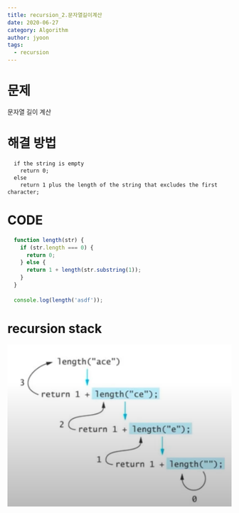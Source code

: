 ```yaml
---
title: recursion_2.문자열길이계산
date: 2020-06-27
category: Algorithm
author: jyoon
tags:
  - recursion
--- 
```

 
# 문제
  문자열 길이 계산 

# 해결 방법
  ```
    if the string is empty 
      return 0;
    else
      return 1 plus the length of the string that excludes the first character;
  ```

# CODE  
  ``` js
    function length(str) {
      if (str.length === 0) {
        return 0;
      } else {
        return 1 + length(str.substring(1));
      }
    }

    console.log(length('asdf'));
  ```


# recursion stack
![recursion stack](./img/result.png)
